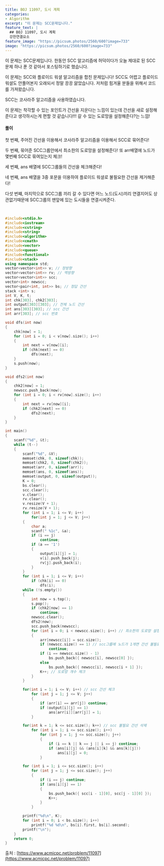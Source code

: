 ```yaml
---
title: BOJ 11097, 도시 계획
categories:
- Algorithm
excerpt: "이 문제는 SCC문제입니다."
feature_text: |
  ## BOJ 11097, 도시 계획
  강한연결요소
feature_image: "https://picsum.photos/2560/600?image=733"
image: "https://picsum.photos/2560/600?image=733"
---
```


이 문제는 SCC문제입니다.
한동안 SCC 알고리즘에 허덕이다가 오늘 제대로 된 SCC 문제 하나 푼 것 같아서 포스팅하기로 했습니다.

이 문제는 SCC와 플로이드 워셜 알고리즘을 합친 문제입니다! SCC도 어렵고 플로이드 워셜도 안풀어본지 오래되서 정말 끙끙 앓았습니다. 저처럼 힘겨울 분들을 위해서 코드를 가져왔습니다.

SCC는 코사라주 알고리즘을 사용하였습니다. 

이 문제는 착각할 수 있는 포인트가 간선을 지운다는 느낌이 있는데 간선을 새로 설정해준다고 생각하시는게 편할 것 같습니다!!! 갈 수 있는 도로망을 설정해준다?는 느낌!

<h4>풀이</h4> 
첫 번째, 주어진 간선을 이용해서 코사라주 알고리즘을 이용해서 SCC로 묶어준다!

두 번째, 묶어준 SCC그룹안에서 최소한의 도로망을 설정해준다! 또 arr배열에 노드가 몇번째 SCC로 묶여있는지 체크!

세 번째, ans 배열에 SCC그룹들의 간선을 체크해준다!

네 번째, ans 배열을 3중 포문을 이용하여 플로이드 워셜로 불필요한 간선을 제거해준다! 

다섯 번쨰, 마지막으로 SCC그룹 끼리 갈 수 있다면 어느 노드(도시)끼리 연결지어도 상관없기때문에 SCC그룹의 맨앞에 있는 도시들을 연결시켜준다.

​
```c++
#include<stdio.h>
#include<iostream>
#include<cstring>
#include<string>
#include<algorithm>
#include<cmath>
#include<vector>
#include<queue>
#include<functional>
#include<stack>
using namespace std;
vector<vector<int>> v; // 정방향
vector<vector<int>> rv; // 역방향
vector<vector<int>> scc;
vector<int> newscc;
vector<pair<int, int>> bs; // 정답 간선
stack <int> s;
int V, K, t;
int chk[303], chk2[303];
int output[303][303]; // 전체 노드 간선
int ans[303][303]; // scc 간선
int arr[303]; // scc 번호

void dfs(int now)
{
	chk[now] = 1;
	for (int i = 0; i < v[now].size(); i++)
	{
		int next = v[now][i];
		if (chk[next] == 0)
			dfs(next);
	}
	s.push(now);
}

void dfs2(int now)
{
	chk2[now] = 1;
	newscc.push_back(now);
	for (int i = 0; i < rv[now].size(); i++)
	{
		int next = rv[now][i];
		if (chk2[next] == 0)
			dfs2(next);
	}
}

int main()
{
	scanf("%d", &t);
	while (t--)
	{
		scanf("%d", &V);
		memset(chk, 0, sizeof(chk));
		memset(chk2, 0, sizeof(chk2));
		memset(arr, 0, sizeof(arr));
		memset(ans, 0, sizeof(ans));
		memset(output, 0, sizeof(output));
		K = 0;
		bs.clear();
		scc.clear();
		v.clear();
		rv.clear();
		v.resize(V + 1);
		rv.resize(V + 1);
		for (int i = 1; i <= V; i++)
			for(int j = 1; j <= V; j++)
		{
			char a;
			scanf(" %1c", &a);
			if (i == j)
				continue;
			if (a == '1')
			{
				output[i][j] = 1;
				v[i].push_back(j);
				rv[j].push_back(i);
			}
		}
		for (int i = 1; i <= V; i++)
			if (chk[i] == 0)
				dfs(i);
		while (!s.empty())
		{
			int now = s.top();
			s.pop();
			if (chk2[now] == 1)
				continue;
			newscc.clear();
			dfs2(now);
			scc.push_back(newscc);
			for (int i = 0; i < newscc.size(); i++) // 최소한의 도로망 설정
			{
				arr[newscc[i]] = scc.size();
				if (newscc.size() == 1) // scc그룹에 노드가 1개면 간선 불필요!
					continue;
				if (i == newscc.size() - 1)
					bs.push_back({ newscc[i], newscc[0] });
				else
					bs.push_back({ newscc[i], newscc[i + 1] });
				K++; // 도로망 개수 체크
			}
		}

		for(int i = 1; i <= V; i++) // scc 간선 체크
			for (int j = 1; j <= V; j++)
			{
				if (arr[i] == arr[j]) continue;
				if (output[i][j] == 1)
					ans[arr[i]][arr[j]] = 1;
			}

		for(int k = 1; k <= scc.size(); k++) // scc 불필요 간선 삭제
			for (int i = 1; i <= scc.size(); i++)
				for (int j = 1; j <= scc.size(); j++)
				{
					if (i == k || k == j || i == j) continue;
					if (ans[i][j] && (ans[i][k] && ans[k][j]))
						ans[i][j] = 0;
				}

		for (int i = 1; i <= scc.size(); i++)
			for (int j = 1; j <= scc.size(); j++)
			{
				if (i == j) continue;
				if (ans[i][j] == 1)
				{
					bs.push_back({ scc[i - 1][0], scc[j - 1][0] });
					K++;
				}
			}

		printf("%d\n", K);
		for (int i = 0; i < bs.size(); i++)
			printf("%d %d\n", bs[i].first, bs[i].second);
		printf("\n");
	}
	return 0;
}
```

출처 : [https://www.acmicpc.net/problem/11097](https://www.acmicpc.net/problem/11097)